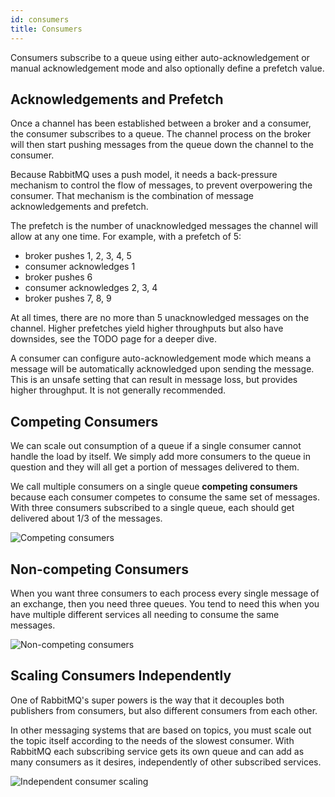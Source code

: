 ```yaml
---
id: consumers
title: Consumers
---
```

Consumers subscribe to a queue using either auto-acknowledgement or manual acknowledgement mode and also optionally define a prefetch value.

## Acknowledgements and Prefetch

Once a channel has been established between a broker and a consumer, the consumer subscribes to a queue. The channel process on the broker will then start pushing messages from the queue down the channel to the consumer.

Because RabbitMQ uses a push model, it needs a back-pressure mechanism to control the flow of messages, to prevent overpowering the consumer. That mechanism is the combination of message acknowledgements and prefetch.

The prefetch is the number of unacknowledged messages the channel will allow at any one time. For example, with a prefetch of 5:

- broker pushes 1, 2, 3, 4, 5
- consumer acknowledges 1
- broker pushes 6
- consumer acknowledges 2, 3, 4
- broker pushes 7, 8, 9

At all times, there are no more than 5 unacknowledged messages on the channel. Higher prefetches yield higher throughputs but also have downsides, see the TODO page for a deeper dive.

A consumer can configure auto-acknowledgement mode which means a message will be automatically acknowledged upon sending the message. This is an unsafe setting that can result in message loss, but provides higher throughput. It is not generally recommended.

## Competing Consumers

We can scale out consumption of a queue if a single consumer cannot handle the load by itself. We simply add more consumers to the queue in question and they will all get a portion of messages delivered to them.

We call multiple consumers on a single queue **competing consumers** because each consumer competes to consume the same set of messages. With three consumers subscribed to a single queue, each should get delivered about 1/3 of the messages.

![Competing consumers](/img/docs/queues-competing-consumers.png)

## Non-competing Consumers

When you want three consumers to each process every single message of an exchange, then you need three queues. You tend to need this when you have multiple different services all needing to consume the same messages.

![Non-competing consumers](/img/docs/queues-non-competing-consumers.png)

## Scaling Consumers Independently

One of RabbitMQ's super powers is the way that it decouples both publishers from consumers, but also different consumers from each other.

In other messaging systems that are based on topics, you must scale out the topic itself according to the needs of the slowest consumer. With RabbitMQ each subscribing service gets its own queue and can add as many consumers as it desires, independently of other subscribed services.

![Independent consumer scaling](/img/docs/queues-any-num-of-consumers.png)